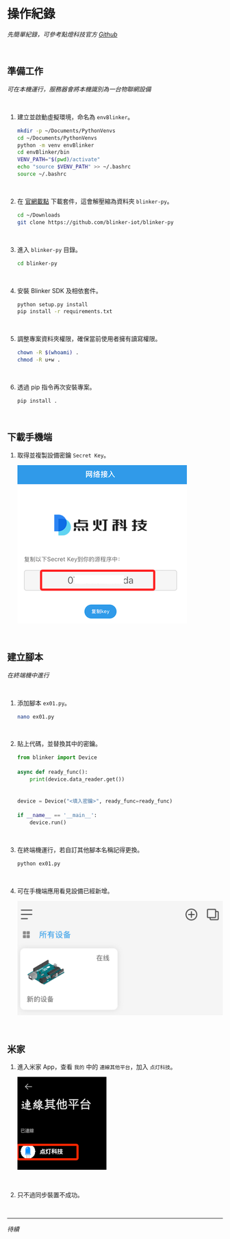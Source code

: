 # 操作紀錄

_先簡單紀錄，可參考點燈科技官方 [Github](https://github.com/blinker-iot)_

<br>

## 準備工作

_可在本機運行，服務器會將本機識別為一台物聯網設備_

<br>

1. 建立並啟動虛擬環境，命名為 `envBlinker`。

    ```bash
    mkdir -p ~/Documents/PythonVenvs
    cd ~/Documents/PythonVenvs
    python -m venv envBlinker
    cd envBlinker/bin
    VENV_PATH="$(pwd)/activate"
    echo "source $VENV_PATH" >> ~/.bashrc
    source ~/.bashrc
    ```

<br>

2. 在 [官網載點](https://diandeng.tech/dev) 下載套件，這會解壓縮為資料夾 `blinker-py`。

    ```bash
    cd ~/Downloads
    git clone https://github.com/blinker-iot/blinker-py
    ```

<br>

3. 進入 `blinker-py` 目錄。

    ```bash
    cd blinker-py
    ```

<br>

4. 安裝 Blinker SDK 及相依套件。

    ```bash
    python setup.py install
    pip install -r requirements.txt
    ```

<br>

5. 調整專案資料夾權限，確保當前使用者擁有讀寫權限。

    ```bash
    chown -R $(whoami) .
    chmod -R u+w .
    ```

<br>

6. 透過 pip 指令再次安裝專案。

    ```bash
    pip install .
    ```

<br>

## 下載手機端

1. 取得並複製設備密鑰 `Secret Key`。

    ![](images/img_01.png)

<br>

## 建立腳本

_在終端機中進行_

<br>

1. 添加腳本 `ex01.py`。

    ```bash
    nano ex01.py
    ```

<br>

2. 貼上代碼，並替換其中的密鑰。

    ```python
    from blinker import Device

    async def ready_func():
        print(device.data_reader.get())


    device = Device("<填入密鑰>", ready_func=ready_func)

    if __name__ == '__main__':
        device.run()
    ```

<br>

3. 在終端機運行，若自訂其他腳本名稱記得更換。

    ```bash
    python ex01.py
    ```

<br>

4. 可在手機端應用看見設備已經新增。

    ![](images/img_02.png)

<br>

## 米家

1. 進入米家 App，查看 `我的` 中的 `連線其他平台`，加入 `点灯科技`。

    ![](images/img_03.png)

<br>

2. 只不過同步裝置不成功。

<br>

___

_待續_
